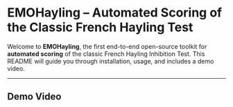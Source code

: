 # EMOHayling – Automated Scoring of the Classic French Hayling Test

Welcome to **EMOHayling**, the first end-to-end open-source toolkit for **automated scoring** of the classic French Hayling Inhibition Test. This README will guide you through installation, usage, and includes a demo video.

---

## Demo Video



